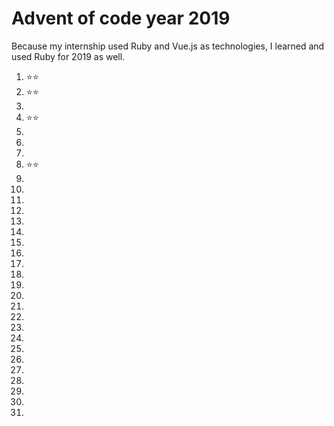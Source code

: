 # Advent of code year 2019

Because my internship used Ruby and Vue.js as technologies, I learned and used Ruby for 2019 as well.

1. ⭐⭐
1. ⭐⭐
1. 
1. ⭐⭐
1. 
1. 
1. 
1. ⭐⭐
1. 
1. 
1.
1.
1.
1.
1.
1.
1.
1.
1.
1.
1.
1.
1.
1.
1.
1.
1.
1.
1.
1.
1.
